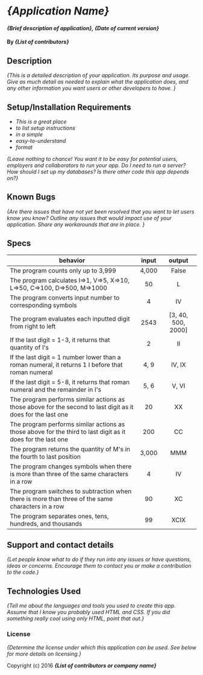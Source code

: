# _{Application Name}_

#### _{Brief description of application}, {Date of current version}_

#### By _**{List of contributors}**_

## Description

_{This is a detailed description of your application. Its purpose and usage.  Give as much detail as needed to explain what the application does, and any other information you want users or other developers to have. }_

## Setup/Installation Requirements

* _This is a great place_
* _to list setup instructions_
* _in a simple_
* _easy-to-understand_
* _format_

_{Leave nothing to chance! You want it to be easy for potential users, employers and collaborators to run your app. Do I need to run a server? How should I set up my databases? Is there other code this app depends on?}_

## Known Bugs

_{Are there issues that have not yet been resolved that you want to let users know you know?  Outline any issues that would impact use of your application.  Share any workarounds that are in place. }_

## Specs

| behavior |  input   |  output  |
|----------|:--------:|:--------:|
| The program counts only up to 3,999 | 4,000 | False |
| The program calculates I=>1, V=>5, X=>10, L=>50, C=>100, D=>500, M=>1000 | 50 | L |
| The program converts input number to corresponding symbols | 4 | IV |
| The program evaluates each inputted digit from right to left | 2543 | [3, 40, 500, 2000]
| If the last digit = 1-3, it returns that quantity of I's | 2 | II |
| If the last digit = 1 number lower than a roman numeral, it returns 1 I before that roman numeral | 4, 9 | IV, IX |
| If the last digit = 5-8, it returns that roman numeral and the remainder in I's | 5, 6 | V, VI |
| The program performs similar actions as those above for the second to last digit as it does for the last one | 20 | XX |
| The program performs similar actions as those above for the third to last digit as it does for the last one | 200 | CC |
| The program returns the quantity of M's in the fourth to last position | 3,000 | MMM |
| The program changes symbols when there is more than three of the same characters in a row | 4 | IV |
| The program switches to subtraction when there is more than three of the same characters in a row | 90 | XC |
| The program separates ones, tens, hundreds, and thousands | 99 | XCIX |





## Support and contact details

_{Let people know what to do if they run into any issues or have questions, ideas or concerns.  Encourage them to contact you or make a contribution to the code.}_

## Technologies Used

_{Tell me about the languages and tools you used to create this app. Assume that I know you probably used HTML and CSS. If you did something really cool using only HTML, point that out.}_

### License

*{Determine the license under which this application can be used.  See below for more details on licensing.}*

Copyright (c) 2016 **_{List of contributors or company name}_**
